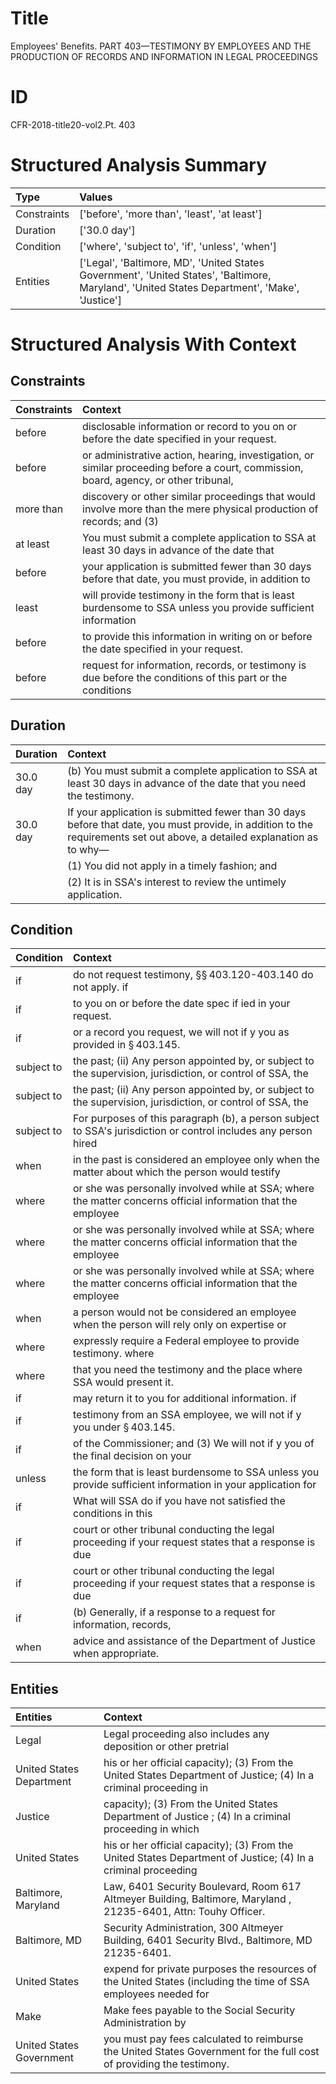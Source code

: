 # Title

 Employees' Benefits. PART 403—TESTIMONY BY EMPLOYEES AND THE PRODUCTION OF RECORDS AND INFORMATION IN LEGAL PROCEEDINGS


# ID

 CFR-2018-title20-vol2.Pt. 403


# Structured Analysis Summary

| Type        | Values                                                                                                                                        |
|:------------|:----------------------------------------------------------------------------------------------------------------------------------------------|
| Constraints | ['before', 'more than', 'least', 'at least']                                                                                                  |
| Duration    | ['30.0 day']                                                                                                                                  |
| Condition   | ['where', 'subject to', 'if', 'unless', 'when']                                                                                               |
| Entities    | ['Legal', 'Baltimore, MD', 'United States Government', 'United States', 'Baltimore, Maryland', 'United States Department', 'Make', 'Justice'] |


# Structured Analysis With Context

 


## Constraints

| Constraints   | Context                                                                                                                               |
|:--------------|:--------------------------------------------------------------------------------------------------------------------------------------|
| before        | disclosable information or record to you on or before  the date specified in your request.                                            |
| before        | or administrative action, hearing, investigation, or similar proceeding before a court, commission, board, agency, or other tribunal, |
| more than     | discovery or other similar proceedings that would involve more than the mere physical production of records; and (3)                  |
| at least      | You must submit a complete application to SSA at least 30 days in advance of the date that                                            |
| before        | your application is submitted fewer than 30 days before that date, you must provide, in addition to                                   |
| least         | will provide testimony in the form that is least burdensome to SSA unless you provide sufficient information                          |
| before        | to provide this information in writing on or before  the date specified in your request.                                              |
| before        | request for information, records, or testimony is due before the conditions of this part or the conditions                            |


## Duration

| Duration   | Context                                                                                                                                                                        |
|:-----------|:-------------------------------------------------------------------------------------------------------------------------------------------------------------------------------|
| 30.0 day   | (b) You must submit a complete application to SSA at least 30 days in advance of the date that you need the testimony.                                                         |
| 30.0 day   | If your application is submitted fewer than 30 days before that date, you must provide, in addition to the requirements set out above, a detailed explanation as to why&#8212; |
|            |           (1) You did not apply in a timely fashion; and                                                                                                                       |
|            |           (2) It is in SSA's interest to review the untimely application.                                                                                                      |


## Condition

| Condition   | Context                                                                                                         |
|:------------|:----------------------------------------------------------------------------------------------------------------|
| if          | do not request testimony, &#167;&#167;&#8201;403.120-403.140 do not apply. if                                   |
| if          | to you on or before the date spec if ied in your request.                                                       |
| if          | or a record you request, we will not if y you as provided in &#167;&#8201;403.145.                              |
| subject to  | the past; (ii) Any person appointed by, or subject to the supervision, jurisdiction, or control of SSA, the     |
| subject to  | the past; (ii) Any person appointed by, or subject to the supervision, jurisdiction, or control of SSA, the     |
| subject to  | For purposes of this paragraph (b), a person subject to SSA's jurisdiction or control includes any person hired |
| when        | in the past is considered an employee only when the matter about which the person would testify                 |
| where       | or she was personally involved while at SSA; where the matter concerns official information that the employee   |
| where       | or she was personally involved while at SSA; where the matter concerns official information that the employee   |
| where       | or she was personally involved while at SSA; where the matter concerns official information that the employee   |
| when        | a person would not be considered an employee when the person will rely only on expertise or                     |
| where       | expressly require a Federal employee to provide testimony. where                                                |
| where       | that you need the testimony and the place where  SSA would present it.                                          |
| if          | may return it to you for additional information. if                                                             |
| if          | testimony from an SSA employee, we will not if y you under &#167;&#8201;403.145.                                |
| if          | of the Commissioner; and (3) We will not if y you of the final decision on your                                 |
| unless      | the form that is least burdensome to SSA unless you provide sufficient information in your application for      |
| if          | What will SSA do  if you have not satisfied the conditions in this                                              |
| if          | court or other tribunal conducting the legal proceeding if your request states that a response is due           |
| if          | court or other tribunal conducting the legal proceeding if your request states that a response is due           |
| if          | (b) Generally,  if a response to a request for information, records,                                            |
| when        | advice and assistance of the Department of Justice when  appropriate.                                           |


## Entities

| Entities                 | Context                                                                                                               |
|:-------------------------|:----------------------------------------------------------------------------------------------------------------------|
| Legal                    | Legal proceeding also includes any deposition or other pretrial                                                       |
| United States Department | his or her official capacity); (3) From the United States Department of Justice; (4) In a criminal proceeding in      |
| Justice                  | capacity); (3) From the United States Department of Justice ; (4) In a criminal proceeding in which                   |
| United States            | his or her official capacity); (3) From the United States Department of Justice; (4) In a criminal proceeding         |
| Baltimore, Maryland      | Law, 6401 Security Boulevard, Room 617 Altmeyer Building, Baltimore, Maryland , 21235-6401, Attn: Touhy Officer.      |
| Baltimore, MD            | Security Administration, 300 Altmeyer Building, 6401 Security Blvd., Baltimore, MD  21235-6401.                       |
| United States            | expend for private purposes the resources of the United States (including the time of SSA employees needed for        |
| Make                     | Make fees payable to the Social Security Administration by                                                            |
| United States Government | you must pay fees calculated to reimburse the United States Government  for the full cost of providing the testimony. |


